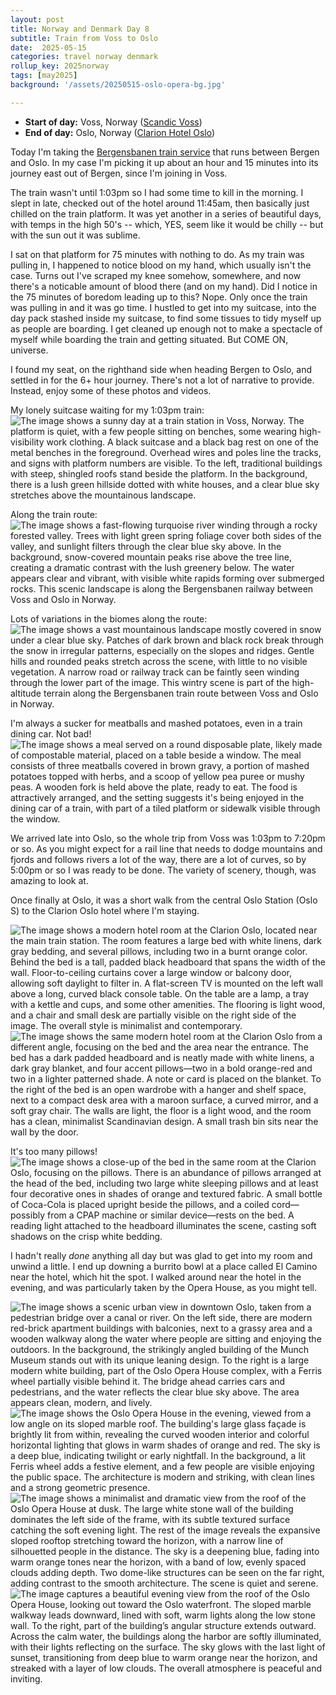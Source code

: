 ```yaml
---
layout: post
title: Norway and Denmark Day 8
subtitle: Train from Voss to Oslo
date:  2025-05-15
categories: travel norway denmark
rollup_key: 2025norway
tags: [may2025]
background: '/assets/20250515-oslo-opera-bg.jpg'

---
```


- **Start of day:** Voss, Norway ([Scandic Voss](https://www.scandichotels.com/en/hotels/scandic-voss))
- **End of day:** Oslo, Norway ([Clarion Hotel Oslo](https://www.strawberry.no/hotell/norge/oslo/clarion-hotel-oslo))

Today I'm taking the [Bergensbanen train service](https://www.vy.no/en/traffic-and-routes/stations-and-network-maps/the-bergen-line) that runs between Bergen and Oslo. In my case I'm picking it up about an hour and 15 minutes into its journey east out of Bergen, since I'm joining in Voss.

The train wasn't until 1:03pm so I had some time to kill in the morning. I slept in late, checked out of the hotel around 11:45am, then basically just chilled on the train platform. It was yet another in a series of beautiful days, with temps in the high 50's -- which, YES, seem like it would be chilly -- but with the sun out it was sublime. 

I sat on that platform for 75 minutes with nothing to do. As my train was pulling in, I happened to notice blood on my hand, which usually isn't the case. Turns out I've scraped my knee somehow, somewhere, and now there's a noticable amount of blood there (and on my hand). Did I notice in the 75 minutes of boredom leading up to this? Nope. Only once the train was pulling in and it was go time. I hustled to get into my suitcase, into the day pack stashed inside my suitcase, to find some tissues to tidy myself up as people are boarding. I get cleaned up enough not to make a spectacle of myself while boarding the train and getting situated. But COME ON, universe. 

I found my seat, on the righthand side when heading Bergen to Oslo, and settled in for the 6+ hour journey. There's not a lot of narrative to provide. Instead, enjoy some of these photos and videos.

My lonely suitcase waiting for my 1:03pm train:
<img src="/assets/20250515-voss-platform.jpg" alt="The image shows a sunny day at a train station in Voss, Norway. The platform is quiet, with a few people sitting on benches, some wearing high-visibility work clothing. A black suitcase and a black bag rest on one of the metal benches in the foreground. Overhead wires and poles line the tracks, and signs with platform numbers are visible. To the left, traditional buildings with steep, shingled roofs stand beside the platform. In the background, there is a lush green hillside dotted with white houses, and a clear blue sky stretches above the mountainous landscape." />

Along the train route:
<img src="/assets/20250515-train1.jpg" alt="The image shows a fast-flowing turquoise river winding through a rocky forested valley. Trees with light green spring foliage cover both sides of the valley, and sunlight filters through the clear blue sky above. In the background, snow-covered mountain peaks rise above the tree line, creating a dramatic contrast with the lush greenery below. The water appears clear and vibrant, with visible white rapids forming over submerged rocks. This scenic landscape is along the Bergensbanen railway between Voss and Oslo in Norway." />

Lots of variations in the biomes along the route:
<img src="/assets/20250515-train2.jpg" alt="The image shows a vast mountainous landscape mostly covered in snow under a clear blue sky. Patches of dark brown and black rock break through the snow in irregular patterns, especially on the slopes and ridges. Gentle hills and rounded peaks stretch across the scene, with little to no visible vegetation. A narrow road or railway track can be faintly seen winding through the lower part of the image. This wintry scene is part of the high-altitude terrain along the Bergensbanen train route between Voss and Oslo in Norway." />

I'm always a sucker for meatballs and mashed potatoes, even in a train dining car. Not bad!
<img src="/assets/20250515-train3.jpg" alt="The image shows a meal served on a round disposable plate, likely made of compostable material, placed on a table beside a window. The meal consists of three meatballs covered in brown gravy, a portion of mashed potatoes topped with herbs, and a scoop of yellow pea puree or mushy peas. A wooden fork is held above the plate, ready to eat. The food is attractively arranged, and the setting suggests it's being enjoyed in the dining car of a train, with part of a tiled platform or sidewalk visible through the window." />

We arrived late into Oslo, so the whole trip from Voss was 1:03pm to 7:20pm or so. As you might expect for a rail line that needs to dodge mountains and fjords and follows rivers a lot of the way, there are a lot of curves, so by 5:00pm or so I was ready to be done. The variety of scenery, though, was amazing to look at.

Once finally at Oslo, it was a short walk from the central Oslo Station (Oslo S) to the Clarion Oslo hotel where I'm staying.

<img src="/assets/20250515-oslo-clarion1.jpg" alt="The image shows a modern hotel room at the Clarion Oslo, located near the main train station. The room features a large bed with white linens, dark gray bedding, and several pillows, including two in a burnt orange color. Behind the bed is a tall, padded black headboard that spans the width of the wall. Floor-to-ceiling curtains cover a large window or balcony door, allowing soft daylight to filter in. A flat-screen TV is mounted on the left wall above a long, curved black console table. On the table are a lamp, a tray with a kettle and cups, and some other amenities. The flooring is light wood, and a chair and small desk are partially visible on the right side of the image. The overall style is minimalist and contemporary." />

<img src="/assets/20250515-oslo-clarion2.jpg" alt="The image shows the same modern hotel room at the Clarion Oslo from a different angle, focusing on the bed and the area near the entrance. The bed has a dark padded headboard and is neatly made with white linens, a dark gray blanket, and four accent pillows—two in a bold orange-red and two in a lighter patterned shade. A note or card is placed on the blanket. To the right of the bed is an open wardrobe with a hanger and shelf space, next to a compact desk area with a maroon surface, a curved mirror, and a soft gray chair. The walls are light, the floor is a light wood, and the room has a clean, minimalist Scandinavian design. A small trash bin sits near the wall by the door." />

It's too many pillows!
<img src="/assets/20250515-oslo-clarion3.jpg" alt="The image shows a close-up of the bed in the same room at the Clarion Oslo, focusing on the pillows. There is an abundance of pillows arranged at the head of the bed, including two large white sleeping pillows and at least four decorative ones in shades of orange and textured fabric. A small bottle of Coca-Cola is placed upright beside the pillows, and a coiled cord—possibly from a CPAP machine or similar device—rests on the bed. A reading light attached to the headboard illuminates the scene, casting soft shadows on the crisp white bedding." />

I hadn't really _done_ anything all day but was glad to get into my room and unwind a little. I end up downing a burrito bowl at a place called El Camino near the hotel, which hit the spot. I walked around near the hotel in the evening, and was particularly taken by the Opera House, as you might tell.

 <img src="/assets/20250515-oslo1.jpg" alt="The image shows a scenic urban view in downtown Oslo, taken from a pedestrian bridge over a canal or river. On the left side, there are modern red-brick apartment buildings with balconies, next to a grassy area and a wooden walkway along the water where people are sitting and enjoying the outdoors. In the background, the strikingly angled building of the Munch Museum stands out with its unique leaning design. To the right is a large modern white building, part of the Oslo Opera House complex, with a Ferris wheel partially visible behind it. The bridge ahead carries cars and pedestrians, and the water reflects the clear blue sky above. The area appears clean, modern, and lively." />

<img src="/assets/20250515-oslo-opera1.jpg" alt="The image shows the Oslo Opera House in the evening, viewed from a low angle on its sloped marble roof. The building's large glass façade is brightly lit from within, revealing the curved wooden interior and colorful horizontal lighting that glows in warm shades of orange and red. The sky is a deep blue, indicating twilight or early nightfall. In the background, a lit Ferris wheel adds a festive element, and a few people are visible enjoying the public space. The architecture is modern and striking, with clean lines and a strong geometric presence." />

<img src="/assets/20250515-oslo-opera2.jpg" alt="The image shows a minimalist and dramatic view from the roof of the Oslo Opera House at dusk. The large white stone wall of the building dominates the left side of the frame, with its subtle textured surface catching the soft evening light. The rest of the image reveals the expansive sloped rooftop stretching toward the horizon, with a narrow line of silhouetted people in the distance. The sky is a deepening blue, fading into warm orange tones near the horizon, with a band of low, evenly spaced clouds adding depth. Two dome-like structures can be seen on the far right, adding contrast to the smooth architecture. The scene is quiet and serene." />

<img src="/assets/20250515-oslo-opera3.jpg" alt="The image captures a beautiful evening view from the roof of the Oslo Opera House, looking out toward the Oslo waterfront. The sloped marble walkway leads downward, lined with soft, warm lights along the low stone wall. To the right, part of the building’s angular structure extends outward. Across the calm water, the buildings along the harbor are softly illuminated, with their lights reflecting on the surface. The sky glows with the last light of sunset, transitioning from deep blue to warm orange near the horizon, and streaked with a layer of low clouds. The overall atmosphere is peaceful and inviting."/>
